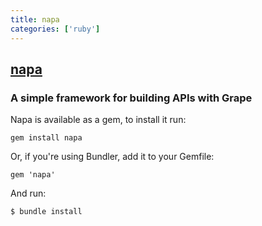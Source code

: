 ```yaml
---
title: napa
categories: ['ruby']
---
```

## [napa](https://github.com/bellycard/napa)

### A simple framework for building APIs with Grape


Napa is available as a gem, to install it run:

```
gem install napa
```

Or, if you're using Bundler, add it to your Gemfile:

```
gem 'napa'
```

And run:

```
$ bundle install
```
